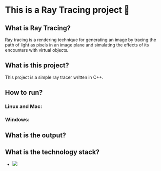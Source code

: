 # This is a Ray Tracing project 💫

## What is Ray Tracing?

Ray tracing is a rendering technique for generating an image by tracing the path of light as pixels in an image plane and simulating the effects of its encounters with virtual objects.

## What is this project?

This project is a simple ray tracer written in C++.

## How to run?

### Linux and Mac:

### Windows:

## What is the output?

## What is the technology stack?

- <img src="https://img.shields.io/badge/C%2B%2B-00599C?style=for-the-badge&logo=c%2B%2B&logoColor=white" />
